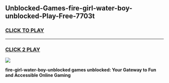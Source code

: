 
## Unblocked-Games-fire-girl-water-boy-unblocked-Play-Free-7703t
<h3>
<a href="https://premium76.site?title=fire-girl-water-boy-unblocked&ref=23A">CLICK TO PLAY</a></h3>
<hr>

<h3>
<a href="https://premium76.site?title=fire-girl-water-boy-unblocked&ref=23A">CLICK 2 PLAY</a>
  
</h3>

<a href="https://premium76.site?title=fire-girl-water-boy-unblocked&ref=23A"><img src="https://clearcache.store/games.png"></a>


**fire-girl-water-boy-unblocked games unblocked: Your Gateway to Fun and Accessible Online Gaming**

